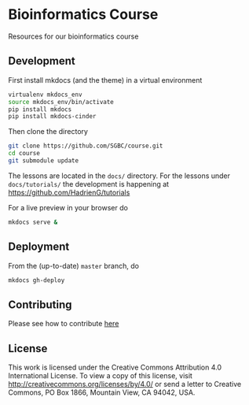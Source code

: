# Bioinformatics Course

Resources for our bioinformatics course

## Development

First install mkdocs (and the theme) in a virtual environment

```bash
virtualenv mkdocs_env
source mkdocs_env/bin/activate
pip install mkdocs
pip install mkdocs-cinder
```

Then clone the directory

```bash
git clone https://github.com/SGBC/course.git
cd course
git submodule update
```

The lessons are located in the `docs/` directory.
For the lessons under `docs/tutorials/` the development is happening at <https://github.com/HadrienG/tutorials>

For a live preview in your browser do

```bash
mkdocs serve &
```

## Deployment

From the (up-to-date) `master` branch, do

```bash
mkdocs gh-deploy
```

## Contributing

Please see how to contribute [here](CONTRIBUTING.md)

## License

This work is licensed under the Creative Commons Attribution 4.0 International License.
To view a copy of this license, visit http://creativecommons.org/licenses/by/4.0/ or send a letter to Creative Commons, PO Box 1866, Mountain View, CA 94042, USA.
